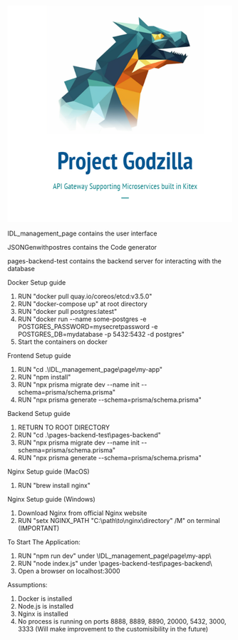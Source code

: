 ![Getting Started](godzilla.png)

IDL_management_page contains the user interface

JSONGenwithpostres contains the Code generator

pages-backend-test contains the backend server for interacting with the database

Docker Setup guide

1.  RUN "docker pull quay.io/coreos/etcd:v3.5.0"
2.  RUN "docker-compose up" at root directory
3.  RUN "docker pull postgres:latest"
4.  RUN "docker run --name some-postgres -e POSTGRES_PASSWORD=mysecretpassword -e POSTGRES_DB=mydatabase -p 5432:5432 -d postgres"
5.  Start the containers on docker

Frontend Setup guide

1. RUN "cd .\IDL_management_page\page\my-app\"
2. RUN "npm install"
3. RUN "npx prisma migrate dev --name init --schema=prisma/schema.prisma"
4. RUN "npx prisma generate --schema=prisma/schema.prisma"

Backend Setup guide

1. RETURN TO ROOT DIRECTORY
2. RUN "cd .\pages-backend-test\pages-backend\"
3. RUN "npx prisma migrate dev --name init --schema=prisma/schema.prisma"
4. RUN "npx prisma generate --schema=prisma/schema.prisma"

Nginx Setup guide (MacOS)

1. RUN "brew install nginx"

Nginx Setup guide (Windows)

1. Download Nginx from official Nginx website
2. RUN "setx NGINX_PATH "C:\path\to\nginx\directory" /M" on terminal (IMPORTANT)

To Start The Application:

1. RUN "npm run dev" under \IDL_management_page\page\my-app\
2. RUN "node index.js" under \pages-backend-test\pages-backend\
3. Open a browser on localhost:3000

Assumptions:

1. Docker is installed
2. Node.js is installed
3. Nginx is installed
4. No process is running on ports 8888, 8889, 8890, 20000, 5432, 3000, 3333 (Will make improvement to the customisibility in the future)

